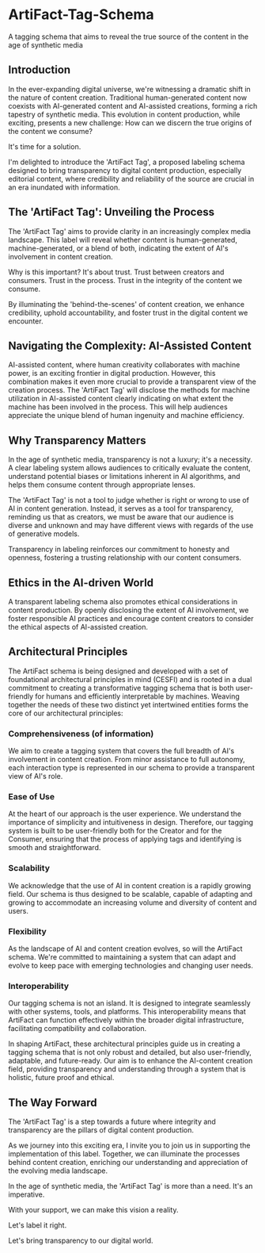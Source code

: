 # ArtiFact-Tag-Schema
A tagging schema that aims to reveal the true source of the content in the age of synthetic media

## Introduction

In the ever-expanding digital universe, we're witnessing a dramatic shift in the nature of content creation. Traditional human-generated content now coexists with AI-generated content and AI-assisted creations, forming a rich tapestry of synthetic media. This evolution in content production, while exciting, presents a new challenge: How can we discern the true origins of the content we consume?

It's time for a solution. 

I'm delighted to introduce the 'ArtiFact Tag', a proposed labeling schema designed to bring transparency to digital content production, especially editorial content, where credibility and reliability of the source are crucial in an era inundated with information.

## The 'ArtiFact Tag': Unveiling the Process

The 'ArtiFact Tag' aims to provide clarity in an increasingly complex media landscape. This label will reveal whether content is human-generated, machine-generated, or a blend of both, indicating the extent of AI's involvement in content creation.

Why is this important? It's about trust. Trust between creators and consumers. Trust in the process. Trust in the integrity of the content we consume. 

By illuminating the 'behind-the-scenes' of content creation, we enhance credibility, uphold accountability, and foster trust in the digital content we encounter.

## Navigating the Complexity: AI-Assisted Content

AI-assisted content, where human creativity collaborates with machine power, is an exciting frontier in digital production. However, this combination makes it even more crucial to provide a transparent view of the creation process. The 'ArtiFact Tag' will disclose the methods for machine utilization in AI-assisted content clearly indicating on what extent the machine has been involved in the process. This will help audiences appreciate the unique blend of human ingenuity and machine efficiency.

## Why Transparency Matters

In the age of synthetic media, transparency is not a luxury; it's a necessity. A clear labeling system allows audiences to critically evaluate the content, understand potential biases or limitations inherent in AI algorithms, and helps them consume content through appropriate lenses.

The 'ArtiFact Tag' is not a tool to judge whether is right or wrong to use of AI in content generation. Instead, it serves as a tool for transparency, reminding us that as creators, we must be aware that our audience is diverse and unknown and may have different views with regards of the use of generative models. 

Transparency in labeling reinforces our commitment to honesty and openness, fostering a trusting relationship with our content consumers.

## Ethics in the AI-driven World

A transparent labeling schema also promotes ethical considerations in content production. By openly disclosing the extent of AI involvement, we foster responsible AI practices and encourage content creators to consider the ethical aspects of AI-assisted creation.

## Architectural Principles
The ArtiFact schema is being designed and developed with a set of foundational architectural principles in mind (CESFI) and is rooted in a dual commitment to creating a transformative tagging schema that is both user-friendly for humans and efficiently interpretable by machines. Weaving together the needs of these two distinct yet intertwined entities forms the core of our architectural principles:

### Comprehensiveness (of information)
We aim to create a tagging system that covers the full breadth of AI's involvement in content creation. From minor assistance to full autonomy, each interaction type is represented in our schema to provide a transparent view of AI's role.

### Ease of Use
At the heart of our approach is the user experience. We understand the importance of simplicity and intuitiveness in design. Therefore, our tagging system is built to be user-friendly both for the Creator and for the Consumer, ensuring that the process of applying tags and identifying is smooth and straightforward.

### Scalability
We acknowledge that the use of AI in content creation is a rapidly growing field. Our schema is thus designed to be scalable, capable of adapting and growing to accommodate an increasing volume and diversity of content and users.

### Flexibility
As the landscape of AI and content creation evolves, so will the ArtiFact schema. We're committed to maintaining a system that can adapt and evolve to keep pace with emerging technologies and changing user needs.

### Interoperability
Our tagging schema is not an island. It is designed to integrate seamlessly with other systems, tools, and platforms. This interoperability means that ArtiFact can function effectively within the broader digital infrastructure, facilitating compatibility and collaboration.

In shaping ArtiFact, these architectural principles guide us in creating a tagging schema that is not only robust and detailed, but also user-friendly, adaptable, and future-ready. Our aim is to enhance the AI-content creation field, providing transparency and understanding through a system that is holistic, future proof and ethical.

## The Way Forward

The 'ArtiFact Tag' is a step towards a future where integrity and transparency are the pillars of digital content production. 

As we journey into this exciting era, I invite you to join us in supporting the implementation of this label. Together, we can illuminate the processes behind content creation, enriching our understanding and appreciation of the evolving media landscape.

In the age of synthetic media, the 'ArtiFact Tag' is more than a need. It's an imperative. 

With your support, we can make this vision a reality. 

Let's label it right. 

Let's bring transparency to our digital world.

